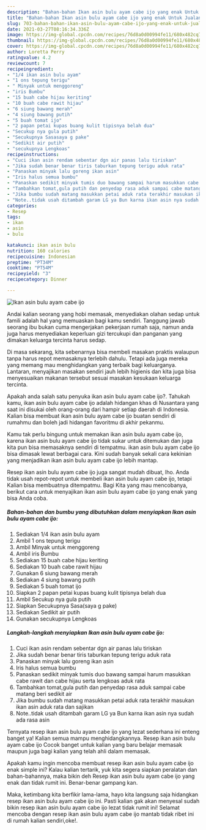 ```yaml
---
description: "Bahan-bahan Ikan asin bulu ayam cabe ijo yang enak Untuk Jualan"
title: "Bahan-bahan Ikan asin bulu ayam cabe ijo yang enak Untuk Jualan"
slug: 703-bahan-bahan-ikan-asin-bulu-ayam-cabe-ijo-yang-enak-untuk-jualan
date: 2021-03-27T08:16:34.336Z
image: https://img-global.cpcdn.com/recipes/76d8a0d00994fe11/680x482cq70/ikan-asin-bulu-ayam-cabe-ijo-foto-resep-utama.jpg
thumbnail: https://img-global.cpcdn.com/recipes/76d8a0d00994fe11/680x482cq70/ikan-asin-bulu-ayam-cabe-ijo-foto-resep-utama.jpg
cover: https://img-global.cpcdn.com/recipes/76d8a0d00994fe11/680x482cq70/ikan-asin-bulu-ayam-cabe-ijo-foto-resep-utama.jpg
author: Loretta Perry
ratingvalue: 4.2
reviewcount: 7
recipeingredient:
- "1/4 ikan asin bulu ayam"
- "1 ons tepung terigu"
- " Minyak untuk menggoreng"
- "iris Bumbu"
- "15 buah cabe hijau keriting"
- "10 buah cabe rawit hijau"
- "6 siung bawang merah"
- "4 siung bawang putih"
- "5 buah tomat ijo"
- "2 papan petai kupas buang kulit tipisnya belah dua"
- "Secukup nya gula putih"
- "Secukupnya Sasasaya g pake"
- "Sedikit air putih"
- "secukupnya Lengkoas"
recipeinstructions:
- "Cuci ikan asin rendam sebentar dgn air panas lalu tiriskan"
- "Jika sudah benar benar tiris taburkan tepung terigu aduk rata"
- "Panaskan minyak lalu goreng ikan asin"
- "Iris halus semua bumbu"
- "Panaskan sedikit minyak tumis duo bawang sampai harum masukkan cabe rawit dan cabe hijau serta lengkoas aduk rata"
- "Tambahkan tomat,gula putih dan penyedap rasa aduk sampai cabe matang beri sedikit air"
- "Jika bumbu sudah matang masukkan petai aduk rata terakhir masukan ikan asin aduk rata dan sajikan"
- "Note..tidak usah ditambah garam LG ya Bun karna ikan asin nya sudah ada rasa asin"
categories:
- Resep
tags:
- ikan
- asin
- bulu

katakunci: ikan asin bulu 
nutrition: 160 calories
recipecuisine: Indonesian
preptime: "PT34M"
cooktime: "PT54M"
recipeyield: "3"
recipecategory: Dinner

---
```



![Ikan asin bulu ayam cabe ijo](https://img-global.cpcdn.com/recipes/76d8a0d00994fe11/680x482cq70/ikan-asin-bulu-ayam-cabe-ijo-foto-resep-utama.jpg)

Andai kalian seorang yang hobi memasak, menyediakan olahan sedap untuk famili adalah hal yang memuaskan bagi kamu sendiri. Tanggung jawab seorang ibu bukan cuma mengerjakan pekerjaan rumah saja, namun anda juga harus menyediakan keperluan gizi tercukupi dan panganan yang dimakan keluarga tercinta harus sedap.

Di masa  sekarang, kita sebenarnya bisa membeli masakan praktis walaupun tanpa harus repot memasaknya terlebih dahulu. Tetapi ada juga mereka yang memang mau menghidangkan yang terbaik bagi keluarganya. Lantaran, menyajikan masakan sendiri jauh lebih higienis dan kita juga bisa menyesuaikan makanan tersebut sesuai masakan kesukaan keluarga tercinta. 



Apakah anda salah satu penyuka ikan asin bulu ayam cabe ijo?. Tahukah kamu, ikan asin bulu ayam cabe ijo adalah hidangan khas di Nusantara yang saat ini disukai oleh orang-orang dari hampir setiap daerah di Indonesia. Kalian bisa membuat ikan asin bulu ayam cabe ijo buatan sendiri di rumahmu dan boleh jadi hidangan favoritmu di akhir pekanmu.

Kamu tak perlu bingung untuk memakan ikan asin bulu ayam cabe ijo, karena ikan asin bulu ayam cabe ijo tidak sukar untuk ditemukan dan juga kita pun bisa memasaknya sendiri di tempatmu. ikan asin bulu ayam cabe ijo bisa dimasak lewat berbagai cara. Kini sudah banyak sekali cara kekinian yang menjadikan ikan asin bulu ayam cabe ijo lebih mantap.

Resep ikan asin bulu ayam cabe ijo juga sangat mudah dibuat, lho. Anda tidak usah repot-repot untuk membeli ikan asin bulu ayam cabe ijo, tetapi Kalian bisa membuatnya ditempatmu. Bagi Kita yang mau mencobanya, berikut cara untuk menyajikan ikan asin bulu ayam cabe ijo yang enak yang bisa Anda coba.

<!--inarticleads1-->

##### Bahan-bahan dan bumbu yang dibutuhkan dalam menyiapkan Ikan asin bulu ayam cabe ijo:

1. Sediakan 1/4 ikan asin bulu ayam
1. Ambil 1 ons tepung terigu
1. Ambil  Minyak untuk menggoreng
1. Ambil iris Bumbu
1. Sediakan 15 buah cabe hijau keriting
1. Sediakan 10 buah cabe rawit hijau
1. Gunakan 6 siung bawang merah
1. Sediakan 4 siung bawang putih
1. Sediakan 5 buah tomat ijo
1. Siapkan 2 papan petai kupas buang kulit tipisnya belah dua
1. Ambil Secukup nya gula putih
1. Siapkan Secukupnya Sasa(saya g pake)
1. Sediakan Sedikit air putih
1. Gunakan secukupnya Lengkoas




<!--inarticleads2-->

##### Langkah-langkah menyiapkan Ikan asin bulu ayam cabe ijo:

1. Cuci ikan asin rendam sebentar dgn air panas lalu tiriskan
1. Jika sudah benar benar tiris taburkan tepung terigu aduk rata
1. Panaskan minyak lalu goreng ikan asin
1. Iris halus semua bumbu
1. Panaskan sedikit minyak tumis duo bawang sampai harum masukkan cabe rawit dan cabe hijau serta lengkoas aduk rata
1. Tambahkan tomat,gula putih dan penyedap rasa aduk sampai cabe matang beri sedikit air
1. Jika bumbu sudah matang masukkan petai aduk rata terakhir masukan ikan asin aduk rata dan sajikan
1. Note..tidak usah ditambah garam LG ya Bun karna ikan asin nya sudah ada rasa asin




Ternyata resep ikan asin bulu ayam cabe ijo yang lezat sederhana ini enteng banget ya! Kalian semua mampu menghidangkannya. Resep ikan asin bulu ayam cabe ijo Cocok banget untuk kalian yang baru belajar memasak maupun juga bagi kalian yang telah ahli dalam memasak.

Apakah kamu ingin mencoba membuat resep ikan asin bulu ayam cabe ijo enak simple ini? Kalau kalian tertarik, yuk kita segera siapkan peralatan dan bahan-bahannya, maka bikin deh Resep ikan asin bulu ayam cabe ijo yang enak dan tidak rumit ini. Benar-benar gampang kan. 

Maka, ketimbang kita berfikir lama-lama, hayo kita langsung saja hidangkan resep ikan asin bulu ayam cabe ijo ini. Pasti kalian gak akan menyesal sudah bikin resep ikan asin bulu ayam cabe ijo lezat tidak rumit ini! Selamat mencoba dengan resep ikan asin bulu ayam cabe ijo mantab tidak ribet ini di rumah kalian sendiri,oke!.

